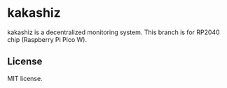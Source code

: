 # kakashiz

kakashiz is a decentralized monitoring system.
This branch is for RP2040 chip (Raspberry Pi Pico W).

## License

MIT license.